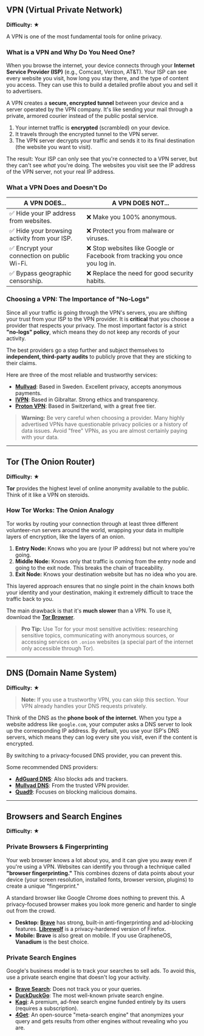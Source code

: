 ## VPN (Virtual Private Network)

**Difficulty:** ★

A VPN is one of the most fundamental tools for online privacy.

### What is a VPN and Why Do You Need One?

When you browse the internet, your device connects through your **Internet Service Provider (ISP)** (e.g., Comcast, Verizon, AT&T). Your ISP can see every website you visit, how long you stay there, and the type of content you access. They can use this to build a detailed profile about you and sell it to advertisers.

A VPN creates a **secure, encrypted tunnel** between your device and a server operated by the VPN company. It's like sending your mail through a private, armored courier instead of the public postal service.

1.  Your internet traffic is **encrypted** (scrambled) on your device.
2.  It travels through the encrypted tunnel to the VPN server.
3.  The VPN server decrypts your traffic and sends it to its final destination (the website you want to visit).

The result: Your ISP can only see that you're connected to a VPN server, but they can't see *what* you're doing. The websites you visit see the IP address of the VPN server, not your real IP address.

### What a VPN Does and Doesn't Do

| A VPN **DOES**...                                       | A VPN **DOES NOT**...                                     |
| ------------------------------------------------------- | --------------------------------------------------------- |
| ✅ Hide your IP address from websites.                  | ❌ Make you 100% anonymous.                               |
| ✅ Hide your browsing activity from your ISP.           | ❌ Protect you from malware or viruses.                   |
| ✅ Encrypt your connection on public Wi-Fi.             | ❌ Stop websites like Google or Facebook from tracking you once you log in. |
| ✅ Bypass geographic censorship.                        | ❌ Replace the need for good security habits.             |

### Choosing a VPN: The Importance of "No-Logs"

Since all your traffic is going through the VPN's servers, you are shifting your trust from your ISP to the VPN provider. It is **critical** that you choose a provider that respects your privacy. The most important factor is a strict **"no-logs" policy**, which means they do not keep any records of your activity.

The best providers go a step further and subject themselves to **independent, third-party audits** to publicly prove that they are sticking to their claims.

Here are three of the most reliable and trustworthy services:

-   [**Mullvad**](https://mullvad.net/): Based in Sweden. Excellent privacy, accepts anonymous payments.
-   [**IVPN**](https://www.ivpn.net/): Based in Gibraltar. Strong ethics and transparency.
-   [**Proton VPN**](https://protonvpn.com/): Based in Switzerland, with a great free tier.

> **Warning:** Be very careful when choosing a provider. Many highly advertised VPNs have questionable privacy policies or a history of data issues. Avoid "free" VPNs, as you are almost certainly paying with your data.

---

## Tor (The Onion Router)

**Difficulty:** ★

**Tor** provides the highest level of online anonymity available to the public. Think of it like a VPN on steroids.

### How Tor Works: The Onion Analogy

Tor works by routing your connection through at least three different volunteer-run servers around the world, wrapping your data in multiple layers of encryption, like the layers of an onion.

1.  **Entry Node:** Knows who you are (your IP address) but not where you're going.
2.  **Middle Node:** Knows only that traffic is coming from the entry node and going to the exit node. This breaks the chain of traceability.
3.  **Exit Node:** Knows your destination website but has no idea who you are.

This layered approach ensures that no single point in the chain knows both your identity and your destination, making it extremely difficult to trace the traffic back to you.

The main drawback is that it's **much slower** than a VPN. To use it, download the **[Tor Browser](https://www.torproject.org/download/)**.

> **Pro Tip:** Use Tor for your most sensitive activities: researching sensitive topics, communicating with anonymous sources, or accessing services on `.onion` websites (a special part of the internet only accessible through Tor).

---

## DNS (Domain Name System)

**Difficulty:** ★

> **Note:** If you use a trustworthy VPN, you can skip this section. Your VPN already handles your DNS requests privately.

Think of the DNS as the **phone book of the internet**. When you type a website address like `google.com`, your computer asks a DNS server to look up the corresponding IP address. By default, you use your ISP's DNS servers, which means they can log every site you visit, even if the content is encrypted.

By switching to a privacy-focused DNS provider, you can prevent this.

Some recommended DNS providers:

-   [**AdGuard DNS**](https://adguard-dns.io/): Also blocks ads and trackers.
-   [**Mullvad DNS**](https://mullvad.net/en/help/dns-over-https-and-dns-over-tls/): From the trusted VPN provider.
-   [**Quad9**](https://www.quad9.net/): Focuses on blocking malicious domains.

---

## Browsers and Search Engines

**Difficulty:** ★

### Private Browsers & Fingerprinting

Your web browser knows a lot about you, and it can give you away even if you're using a VPN. Websites can identify you through a technique called **"browser fingerprinting."** This combines dozens of data points about your device (your screen resolution, installed fonts, browser version, plugins) to create a unique "fingerprint."

A standard browser like Google Chrome does nothing to prevent this. A privacy-focused browser makes you look more generic and harder to single out from the crowd.

-   **Desktop:** [**Brave**](https://brave.com/) has strong, built-in anti-fingerprinting and ad-blocking features. [**Librewolf**](https://librewolf.net/) is a privacy-hardened version of Firefox.
-   **Mobile:** **Brave** is also great on mobile. If you use GrapheneOS, **Vanadium** is the best choice.

### Private Search Engines

Google's business model is to track your searches to sell ads. To avoid this, use a private search engine that doesn't log your activity.

-   [**Brave Search**](https://search.brave.com/): Does not track you or your queries.
-   [**DuckDuckGo**](https://duckduckgo.com/): The most well-known private search engine.
-   [**Kagi**](https://kagi.com/): A premium, ad-free search engine funded entirely by its users (requires a subscription).
-   [**4Get**](https://4get.turtlecute.org/): An open-source "meta-search engine" that anonymizes your query and gets results from other engines without revealing who you are.